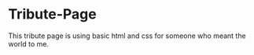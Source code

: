 # Tribute-Page
This tribute page is using basic html and css for someone who meant the world to me. 
